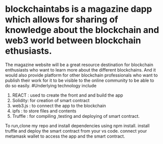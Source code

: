 # blockchaintabs is a magazine dapp which allows for sharing of knowledge about the blockchain and web3 world between blockchain ethusiasts.
The magazine website will be a great resource destination for blockchain enthusiasts who want to learn more about the different blockchains. And it would also provide platform for other blockchain professionals who want to publish their work for it to be visible to the online community to be able to do so easily. 
#Underlying technology include
1. REACT : used to create the front and and build the app
2. Solidity: for creation of smart contract
3. web3.js : to connect the app to the blockchain
4. ipfs : to store files and contents
5. Truffle : for compiling ,testing and deploying of smart contract.

To run,clone my repo and install dependencies using npm install.
install truffle and deploy the smart contract from your vs code.
connect your metamask wallet to access the app and the smart contract.
